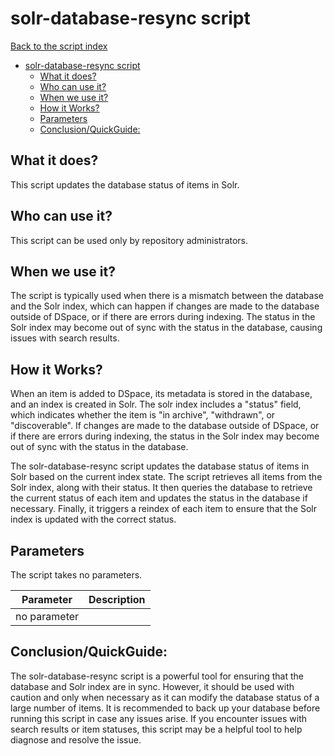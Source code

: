 # solr-database-resync script
[Back to the script index](index.md)
<!-- TOC -->
* [solr-database-resync script](#solr-database-resync-script)
  * [What it does?](#what-it-does)
  * [Who can use it?](#who-can-use-it)
  * [When we use it?](#when-we-use-it)
  * [How it Works?](#how-it-works)
  * [Parameters](#parameters)
  * [Conclusion/QuickGuide:](#conclusionquickguide)
<!-- TOC -->
## What it does?

This script updates the database status of items in Solr.

## Who can use it?

This script can be used only by repository administrators.

## When we use it?

The script is typically used when there is a mismatch between the database and the Solr index, which can happen if
changes are made to the database outside of DSpace, or if there are errors during indexing. The status in the Solr index
may become out of sync with the status in the database, causing issues with search results.

## How it Works?

When an item is added to DSpace, its metadata is stored in the database, and an index is created in Solr. The solr index
includes a "status" field, which indicates whether the item is "in archive", "withdrawn", or "discoverable". If changes
are made to the database outside of DSpace, or if there are errors during indexing, the status in the Solr index may
become out of sync with the status in the database.

The solr-database-resync script updates the database status of items in Solr based on the current index state. The
script retrieves all items from the Solr index, along with their status. It then queries the database to retrieve the
current status of each item and updates the status in the database if necessary. Finally, it triggers a reindex of each
item to ensure that the Solr index is updated with the correct status.

## Parameters

The script takes no parameters.

| Parameter    | Description |
|--------------|-------------|
| no parameter |             |

## Conclusion/QuickGuide:

The solr-database-resync script is a powerful tool for ensuring that the database and Solr index are in sync. However,
it should be used with caution and only when necessary as it can modify the database status of a large number of items.
It is recommended to back up your database before running this script in case any issues arise. If you encounter issues
with search results or item statuses, this script may be a helpful tool to help diagnose and resolve the issue.
